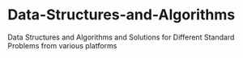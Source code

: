 # Data-Structures-and-Algorithms
Data Structures and Algorithms and Solutions for Different Standard Problems from various platforms
